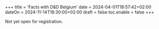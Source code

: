 +++
title = 'Facts with D&D Belgium'
date = 2024-04-01T18:57:42+02:00
dateOn = 2024-11-14T18:30:00+02:00
draft = false
toc.enable = false
+++

Not yet open for registration.